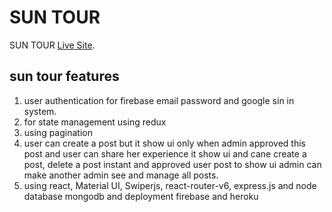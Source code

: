 # SUN TOUR

SUN TOUR [Live Site](https://sun-tour-83caf.web.app/).

## sun tour features

1. user authentication for firebase email password and google sin in system.
2. for state management using redux
3. using pagination
4. user can create a post but it show ui only when admin approved this post and user can share her experience it show ui and cane create a post, delete a post instant and approved user post to show ui admin can make another admin see and manage all posts.
5. using react, Material UI, Swiperjs, react-router-v6,  express.js and node database mongodb and deployment firebase and heroku 
